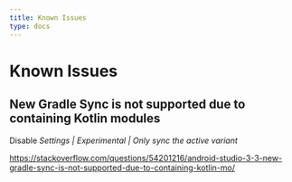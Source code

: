 ```yaml
---
title: Known Issues
type: docs
---
```



# Known Issues

## New Gradle Sync is not supported due to containing Kotlin modules

Disable _Settings | Experimental | Only sync the active variant_

https://stackoverflow.com/questions/54201216/android-studio-3-3-new-gradle-sync-is-not-supported-due-to-containing-kotlin-mo/
